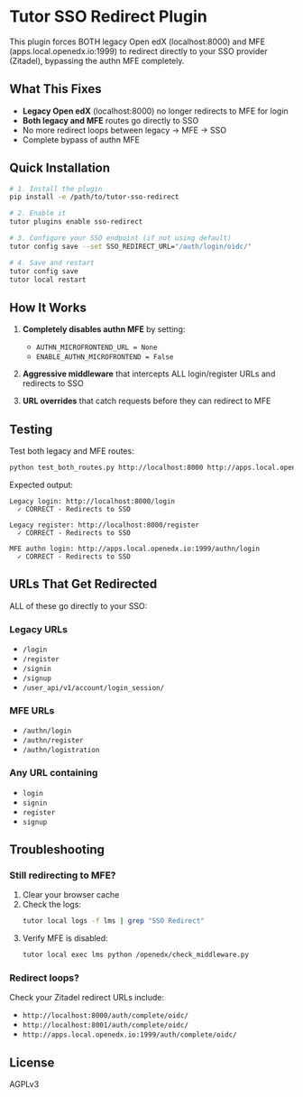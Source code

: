 # Tutor SSO Redirect Plugin

This plugin forces BOTH legacy Open edX (localhost:8000) and MFE (apps.local.openedx.io:1999) to redirect directly to your SSO provider (Zitadel), bypassing the authn MFE completely.

## What This Fixes

- **Legacy Open edX** (localhost:8000) no longer redirects to MFE for login
- **Both legacy and MFE** routes go directly to SSO
- No more redirect loops between legacy → MFE → SSO
- Complete bypass of authn MFE

## Quick Installation

```bash
# 1. Install the plugin
pip install -e /path/to/tutor-sso-redirect

# 2. Enable it
tutor plugins enable sso-redirect

# 3. Configure your SSO endpoint (if not using default)
tutor config save --set SSO_REDIRECT_URL="/auth/login/oidc/"

# 4. Save and restart
tutor config save
tutor local restart
```

## How It Works

1. **Completely disables authn MFE** by setting:
   - `AUTHN_MICROFRONTEND_URL = None`
   - `ENABLE_AUTHN_MICROFRONTEND = False`

2. **Aggressive middleware** that intercepts ALL login/register URLs and redirects to SSO

3. **URL overrides** that catch requests before they can redirect to MFE

## Testing

Test both legacy and MFE routes:

```bash
python test_both_routes.py http://localhost:8000 http://apps.local.openedx.io:1999
```

Expected output:
```
Legacy login: http://localhost:8000/login
  ✓ CORRECT - Redirects to SSO

Legacy register: http://localhost:8000/register
  ✓ CORRECT - Redirects to SSO

MFE authn login: http://apps.local.openedx.io:1999/authn/login
  ✓ CORRECT - Redirects to SSO
```

## URLs That Get Redirected

ALL of these go directly to your SSO:

### Legacy URLs
- `/login`
- `/register`
- `/signin`
- `/signup`
- `/user_api/v1/account/login_session/`

### MFE URLs
- `/authn/login`
- `/authn/register`
- `/authn/logistration`

### Any URL containing
- `login`
- `signin`
- `register`
- `signup`

## Troubleshooting

### Still redirecting to MFE?

1. Clear your browser cache
2. Check the logs:
   ```bash
   tutor local logs -f lms | grep "SSO Redirect"
   ```
3. Verify MFE is disabled:
   ```bash
   tutor local exec lms python /openedx/check_middleware.py
   ```

### Redirect loops?

Check your Zitadel redirect URLs include:
- `http://localhost:8000/auth/complete/oidc/`
- `http://localhost:8001/auth/complete/oidc/`
- `http://apps.local.openedx.io:1999/auth/complete/oidc/`

## License

AGPLv3